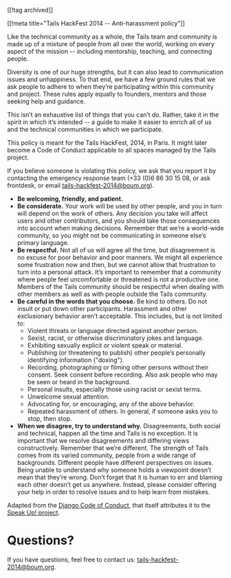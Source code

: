 [[!tag archived]]

[[!meta title="Tails HackFest 2014 -- Anti-harassment policy"]]

Like the technical community as a whole, the Tails team and community
is made up of a mixture of people from all over the world, working on
every aspect of the mission -- including mentorship, teaching, and
connecting people.

Diversity is one of our huge strengths, but it can also lead to
communication issues and unhappiness. To that end, we have a few
ground rules that we ask people to adhere to when they’re
participating within this community and project. These rules apply
equally to founders, mentors and those seeking help and guidance.

This isn’t an exhaustive list of things that you can’t do. Rather,
take it in the spirit in which it’s intended -- a guide to make it
easier to enrich all of us and the technical communities in which
we participate.

This policy is meant for the Tails HackFest, 2014, in Paris. It might later
become a Code of Conduct applicable to all spaces managed by the
Tails project.

If you believe someone is violating this policy, we ask that you
report it by contacting the emergency response team
(+33 (0)6 86 30 15 08, or ask frontdesk, or email
<tails-hackfest-2014@boum.org>).

* **Be welcoming, friendly, and patient.**
* **Be considerate.** Your work will be used by other people, and you
  in turn will depend on the work of others. Any decision you take
  will affect users and other contributors, and you should take those
  consequences into account when making decisions. Remember that we’re
  a world-wide community, so you might not be communicating in someone
  else’s primary language.
* **Be respectful.** Not all of us will agree all the time, but
  disagreement is no excuse for poor behavior and poor manners.
  We might all experience some frustration now and then, but we cannot
  allow that frustration to turn into a personal attack. It’s
  important to remember that a community where people feel
  uncomfortable or threatened is not a productive one. Members of the
  Tails community should be respectful when dealing with other members
  as well as with people outside the Tails community.
* **Be careful in the words that you choose.** Be kind to others.
  Do not insult or put down other participants. Harassment and other
  exclusionary behavior aren’t acceptable. This includes, but is not
  limited to:
  - Violent threats or language directed against another person.
  - Sexist, racist, or otherwise discriminatory jokes and language.
  - Exhibiting sexually explicit or violent speak or material.
  - Publishing (or threatening to publish) other people’s personally
    identifying information ("doxing").
  - Recording, photographing or filming other persons without their
    consent. Seek consent before recording. Also ask people who may be
    seen or heard in the background.
  - Personal insults, especially those using racist or sexist terms.
  - Unwelcome sexual attention.
  - Advocating for, or encouraging, any of the above behavior.
  - Repeated harassment of others. In general, if someone asks you to
    stop, then stop.
* **When we disagree, try to understand why.** Disagreements, both
  social and technical, happen all the time and Tails is no exception.
  It is important that we resolve disagreements and differing views
  constructively. Remember that we’re different. The strength of Tails
  comes from its varied community, people from a wide range of
  backgrounds. Different people have different perspectives on issues.
  Being unable to understand why someone holds a viewpoint doesn’t
  mean that they’re wrong. Don’t forget that it is human to err and
  blaming each other doesn’t get us anywhere. Instead, please consider
  offering your help in order to resolve issues and to help learn
  from mistakes.

Adapted from the [Django Code of
Conduct](https://www.djangoproject.com/conduct/), that itself
attributes it to the [Speak Up! project](http://speakup.io/coc.html).

Questions?
==========

If you have questions, feel free to contact us:
<tails-hackfest-2014@boum.org>.
